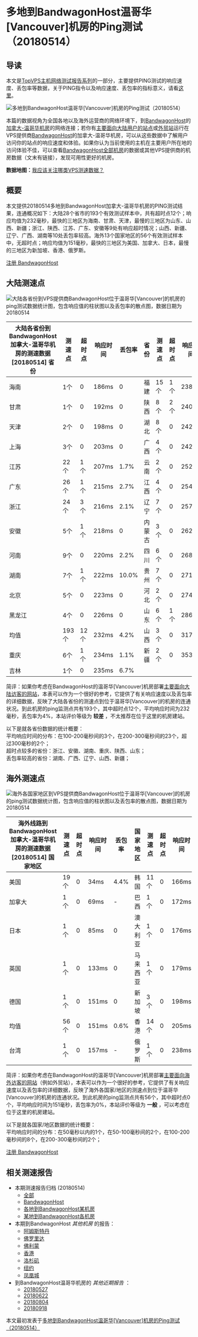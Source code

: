 #  多地到BandwagonHost温哥华[Vancouver]机房的Ping测试（20180514） 

## 导读

本文是[TopVPS主机网络测试报告系列](https://vps123.top/pingtest)的一部分，主要提供PING测试的响应速度、丢包率等数据，关于PING指令以及响应速度、丢包率的指标意义，请看[这里](https://vps123.top/what-is-ping.html)。

![多地到BandwagonHost温哥华\[Vancouver\]机房的Ping测试（20180514）](/images/thumbnails/to_bwg_Vancouver.png)

本篇的数据视角为全国各地以及海外运营商的网络环境下，到[BandwagonHost](https://vps123.top/go/bwg)的[加拿大-温哥华机房](https://vps123.top/bandwagon-facilities.html#vancouver)的网络连接；若你有[主要面向大陆用户的站点](https://vps123.top/website-for-mainland-users.html)或[外贸站](https://vps123.top/website-for-internation-trade.html)运行在VPS提供商[BandwagonHost](https://vps123.top/go/bwg)的加拿大-温哥华机房，可以从这些数据中了解用户访问你的站点的响应速度和体验。如果你认为当前使用的主机在主要用户所在地的访问体验不佳，可以查看[BandwagonHost全部机房](/bandwagon/isp/china/20180514-bandwagon-isp-china.md)的数据或其他VPS提供商的机房数据（文末有链接），发现可用性更好的机房。

**数据地图：**[我应该关注哪类VPS测速数据？](https://vps123.top/find-pingtest-data-you-need.html)

## 概要

本文提供20180514多地到BandwagonHost加拿大-温哥华机房的PING测试结果，连通概况如下：大陆28个省市的193个有效测试样本中，共有超时点12个；响应均值为232毫秒，最快的三地区为海南、甘肃、天津，最慢的三地区为山东、山西、新疆；浙江、陕西、江苏、广东、安徽等9处有响应超时情况；山西、新疆、辽宁、广西、湖南等10处丢包率较高。海外13个国家地区的56个有效测试样本中，无超时点；响应均值为151毫秒，最快的三地区为美国、加拿大、日本，最慢的三地区为新加坡、香港、俄罗斯。

[注册 BandwagonHost](https://vps123.top/go/bwg/_btn1)

## 大陆测速点

![大陆各省份到VPS提供商BandwagonHost位于温哥华\[Vancouver\]的机房的ping测试数据统计图，包含响应值的柱状图以及丢包率的散点图，数据日期为20180514](/images/pingtests/bwg_20180514/plot_idc_bwg_canada-vancouver_20180514_mainland.png)

大陆各省份到BandwagonHost加拿大-温哥华机房的测速数据 [20180514] 省份 | 测速点 | 超时点 | 响应时间 | 丢包率 | 省份 | 测速点 | 超时点 | 响应时间 | 丢包率  
---|---|---|---|---|---|---|---|---|---  
海南 | 1个 | 0 | 186ms | 0 | 福建 | 15个 | 1个 | 238ms | 7.3%  
甘肃 | 1个 | 0 | 192ms | 0 | 陕西 | 8个 | 2个 | 240ms | 2.5%  
天津 | 2个 | 0 | 198ms | 0 | 湖北 | 8个 | 0 | 242ms | 0  
上海 | 3个 | 0 | 203ms | 0 | 广西 | 4个 | 0 | 242ms | 11.1%  
江苏 | 22个 | 1个 | 207ms | 1.7% | 云南 | 2个 | 0 | 252ms | 0  
广东 | 26个 | 1个 | 215ms | 2.7% | 江西 | 4个 | 0 | 254ms | 5.0%  
浙江 | 24个 | 3个 | 216ms | 2.1% | 辽宁 | 7个 | 0 | 257ms | 13.3%  
安徽 | 5个 | 1个 | 218ms | 0 | 内蒙古 | 3个 | 0 | 262ms | 2.2%  
河南 | 9个 | 0 | 220ms | 2.2% | 四川 | 6个 | 0 | 268ms | 5.0%  
湖南 | 7个 | 1个 | 222ms | 10.0% | 贵州 | 7个 | 0 | 271ms | 7.8%  
北京 | 5个 | 0 | 223ms | 0 | 河北 | 2个 | 0 | 274ms | 8.3%  
黑龙江 | 4个 | 0 | 226ms | 0 | 山东 | 6个 | 1个 | 286ms | 6.7%  
均值 | 193个 | 12个 | 232ms | 4.2% | 山西 | 3个 | 0 | 317ms | 33.3%  
重庆 | 6个 | 1个 | 234ms | 1.1% | 新疆 | 2个 | 0 | 353ms | 23.3%  
吉林 | 1个 | 0 | 235ms | 6.7% |  |  |  |  |   
  
简评：如果你考虑在BandwagonHost的温哥华[Vancouver]机房部署[主要面向大陆访客的网站](website-for-mainland-users.html)，本表可以作为一个很好的参考，它提供了有关响应速度以及丢包率的详细数据，反映了大陆各省份的测速点到位于温哥华[Vancouver]的机房的连通状况。到此机房的ping监测点共有193个，其中超时点12个，平均响应时间为232毫秒，丢包率为4%，本站评价等级为 **较差** ，不太推荐在位于这里的机房建站。

以下是就各省份数据的统计概要：  
平均响应时间的分布：在100-200毫秒间的3个，在200-300毫秒间的23个，超过300毫秒的2个；  
超时点较多的省份：浙江、安徽、湖南、重庆、陕西、山东；  
丢包率较高的省份：湖南、广西、辽宁、山西、新疆；

## 海外测速点

![海外各国家地区到VPS提供商BandwagonHost位于温哥华\[Vancouver\]的机房的ping测试数据统计图，包含响应值的柱状图以及丢包率的散点图，数据日期为20180514](/images/pingtests/bwg_20180514/plot_idc_bwg_canada-vancouver_20180514_overseas.png)

海外线路到BandwagonHost加拿大-温哥华机房的测速数据 [20180514] 国家地区 | 测速点 | 超时点 | 响应时间 | 丢包率 | 国家地区 | 测速点 | 超时点 | 响应时间 | 丢包率  
---|---|---|---|---|---|---|---|---|---  
美国 | 19个 | 0 | 34ms | 4.4% | 韩国 | 11个 | 0 | 166ms | 0  
加拿大 | 1个 | 0 | 69ms | - | 巴西 | 1个 | 0 | 172ms | 0  
日本 | 1个 | 0 | 85ms | 0 | 澳大利亚 | 1个 | 0 | 176ms | 0  
英国 | 1个 | 0 | 133ms | 0 | 马来西亚 | 1个 | 0 | 179ms | 0  
德国 | 1个 | 0 | 151ms | 0 | 新加坡 | 3个 | 0 | 198ms | 0  
均值 | 56个 | 0 | 151ms | 0.6% | 香港 | 14个 | 0 | 205ms | 2.0%  
台湾 | 1个 | 0 | 157ms | - | 俄罗斯 | 1个 | 0 | 238ms | 0  
  
简评：如果你考虑在BandwagonHost的温哥华[Vancouver]机房部署[主要面向海外访客的网站](https://vps123.top/website-for-internation-trade.html)（例如外贸站），本表可以作为一个很好的参考，它提供了有关响应速度以及丢包率的详细数据，反映了海外各国家/地区的测速点到位于温哥华[Vancouver]的机房的连通状况。到此机房的ping监测点共有56个，其中超时点0个，平均响应时间为151毫秒，丢包率为0%，本站评价等级为 **一般** ，可以考虑在位于这里的机房建站。

以下是就各国家/地区数据的统计概要：  
平均响应时间的分布：在50毫秒以内的1个，在50-100毫秒间的2个，在100-200毫秒间的8个，在200-300毫秒间的2个；

[注册 BandwagonHost](https://vps123.top/go/bwg/_btn2)

## 相关测速报告

  * 本期测速报告归档 (20180514) 
    * [全部](https://vps123.top/pingtests/20180514 "本期各VPS提供商全部测速报告")
    * [BandwagonHost](https://vps123.top/pingtests/idc-bandwagon/20180514 "本期BandwagonHost的全部测速报告")
    * [各地到BandwagonHost某机房](https://vps123.top/pingtests/idc-bandwagon/isp-global/20180514 "以BandwagonHost某机房为关注对象的视角，横向比较大陆各省份、海外各国家地区")
    * [某地到BandwagonHost各机房](https://vps123.top/pingtests/idc-bandwagon/facility-all/20180514 "以大陆某省份为关注对象的视角，横向比较BandwagonHost各机房")
  * 本期到BandwagonHost _其他机房_ 的报告： 
    * [阿姆斯特丹](/bandwagon/idc/amsterdam/20180514-bandwagon-idc-amsterdam.md "多地到BandwagonHost阿姆斯特丹机房的Ping测试 20180514")
    * [佛罗里达](/bandwagon/idc/florida/20180514-bandwagon-idc-florida.md "多地到BandwagonHost佛罗里达机房的Ping测试 20180514")
    * [佛利蒙](/bandwagon/idc/fremont/20180514-bandwagon-idc-fremont.md "多地到BandwagonHost佛利蒙机房的Ping测试 20180514")
    * [香港](/bandwagon/idc/hongkong/20180514-bandwagon-idc-hongkong.md "多地到BandwagonHost香港机房的Ping测试 20180514")
    * [洛杉矶](/bandwagon/idc/losangeles/20180514-bandwagon-idc-losangeles.md "多地到BandwagonHost洛杉矶机房的Ping测试 20180514")
    * [纽约](/bandwagon/idc/newyork/20180514-bandwagon-idc-newyork.md "多地到BandwagonHost纽约机房的Ping测试 20180514")
    * [凤凰城](/bandwagon/idc/phoenix/20180514-bandwagon-idc-phoenix.md "多地到BandwagonHost凤凰城机房的Ping测试 20180514")
  * 到BandwagonHost温哥华机房的 _其他近期报告_ ： 
    * [20180527](/bandwagon/idc/vancouver/20180527-bandwagon-idc-vancouver.md "多地到BandwagonHost温哥华机房的Ping测试 20180527")
    * [20180622](/bandwagon/idc/vancouver/20180622-bandwagon-idc-vancouver.md "多地到BandwagonHost温哥华机房的Ping测试 20180622")
    * [20180804](/bandwagon/idc/vancouver/20180804-bandwagon-idc-vancouver.md "多地到BandwagonHost温哥华机房的Ping测试 20180804")
    * [20180918](/bandwagon/idc/vancouver/20180918-bandwagon-idc-vancouver.md "多地到BandwagonHost温哥华机房的Ping测试 20180918")



本文最初发表于[多地到BandwagonHost温哥华[Vancouver]机房的Ping测试（20180514）](https://vps123.top/pingtest/20180514-bandwagon-idc-vancouver.html)

